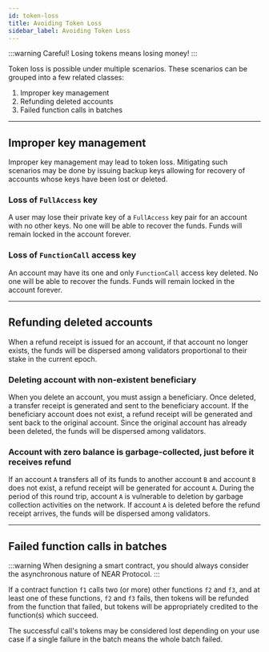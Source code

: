 ```yaml
---
id: token-loss
title: Avoiding Token Loss
sidebar_label: Avoiding Token Loss
---
```


:::warning
Careful! Losing tokens means losing money!
:::

Token loss is possible under multiple scenarios. These scenarios can be grouped into a few related classes:

1. Improper key management
2. Refunding deleted accounts
3. Failed function calls in batches

---

## Improper key management

Improper key management may lead to token loss. Mitigating such scenarios may be done by issuing backup keys
allowing for recovery of accounts whose keys have been lost or deleted.

### Loss of `FullAccess` key

A user may lose their private key of a `FullAccess` key pair for an account with no other keys.
No one will be able to recover the funds. Funds will remain locked in the account forever.

### Loss of `FunctionCall` access key

An account may have its one and only `FunctionCall` access key deleted.
No one will be able to recover the funds. Funds will remain locked in the account forever.

---

## Refunding deleted accounts

When a refund receipt is issued for an account, if that account no longer exists, the funds will be dispersed among
validators proportional to their stake in the current epoch.

### Deleting account with non-existent beneficiary

When you delete an account, you must assign a beneficiary.
Once deleted, a transfer receipt is generated and sent to the beneficiary account.
If the beneficiary account does not exist, a refund receipt will be generated and sent back to the original account.
Since the original account has already been deleted, the funds will be dispersed among validators.

### Account with zero balance is garbage-collected, just before it receives refund

If an account `A` transfers all of its funds to another account `B` and account `B` does not exist,
a refund receipt will be generated for account `A`. During the period of this round trip,
account `A` is vulnerable to deletion by garbage collection activities on the network.
If account `A` is deleted before the refund receipt arrives, the funds will be dispersed among validators.

---

## Failed function calls in batches

:::warning
When designing a smart contract, you should always consider the asynchronous nature of NEAR Protocol.
:::

If a contract function `f1` calls two (or more) other functions `f2` and `f3`, and at least one of these functions, `f2` and `f3` fails, then tokens will be refunded from the function that failed, but tokens will be appropriately credited to the function(s) which succeed.

The successful call's tokens may be considered lost depending on your use case if a single failure in the batch means the whole batch failed.
